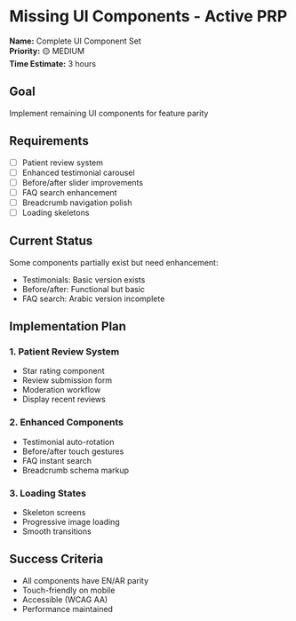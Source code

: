 # Missing UI Components - Active PRP

**Name:** Complete UI Component Set  
**Priority:** 🟡 MEDIUM  
**Time Estimate:** 3 hours

## Goal
Implement remaining UI components for feature parity

## Requirements
- [ ] Patient review system
- [ ] Enhanced testimonial carousel  
- [ ] Before/after slider improvements
- [ ] FAQ search enhancement
- [ ] Breadcrumb navigation polish
- [ ] Loading skeletons

## Current Status
Some components partially exist but need enhancement:
- Testimonials: Basic version exists
- Before/after: Functional but basic
- FAQ search: Arabic version incomplete

## Implementation Plan

### 1. Patient Review System
- Star rating component
- Review submission form
- Moderation workflow
- Display recent reviews

### 2. Enhanced Components
- Testimonial auto-rotation
- Before/after touch gestures
- FAQ instant search
- Breadcrumb schema markup

### 3. Loading States
- Skeleton screens
- Progressive image loading
- Smooth transitions

## Success Criteria
- All components have EN/AR parity
- Touch-friendly on mobile
- Accessible (WCAG AA)
- Performance maintained